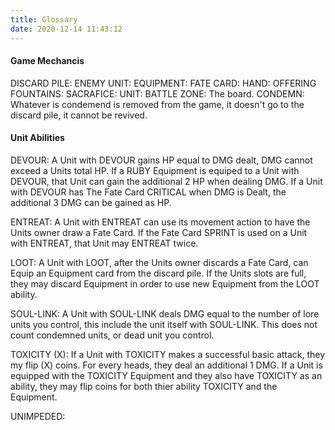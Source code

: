 ```yaml
---
title: Glossary
date: 2020-12-14 11:43:12
---
```


#### Game Mechancis
DISCARD PILE:
ENEMY UNIT:
EQUIPMENT:
FATE CARD:
HAND:
OFFERING FOUNTAINS:
SACRAFICE:
UNIT:
BATTLE ZONE: The board.
CONDEMN: Whatever is condemend is removed from the game, it doesn't go to the discard pile, it cannot be revived.


#### Unit Abilities
DEVOUR: A Unit with DEVOUR gains HP equal to DMG dealt, DMG cannot exceed a Units total HP. If a RUBY Equipment is equiped to a Unit with DEVOUR, that Unit can gain the additional 2 HP when dealing DMG. If a Unit with DEVOUR has The Fate Card CRITICAL when DMG is Dealt, the additional 3 DMG can be gained as HP.

ENTREAT: A Unit with ENTREAT can use its movement action to have the Units owner draw a Fate Card. If the Fate Card SPRINT is used on a Unit with ENTREAT, that Unit may ENTREAT twice.

LOOT: A Unit with LOOT, after the Units owner discards a Fate Card, can Equip an Equipment card from the discard pile. If the Units slots are full, they may discard Equipment in order to use new Equipment from the LOOT ability. 

SOUL-LINK: A Unit with SOUL-LINK deals DMG equal to the number of lore units you control, this include the unit itself with SOUL-LINK. This does not count condemned units, or dead unit you control.

TOXICITY (X): If a Unit with TOXICITY makes a successful basic attack, they my flip (X) coins. For every heads, they deal an additional 1 DMG. If a Unit is equipped with the TOXICITY Equipment and they also have TOXICITY as an ability, they may flip coins for both thier ability TOXICITY and the Equipment.  

UNIMPEDED: